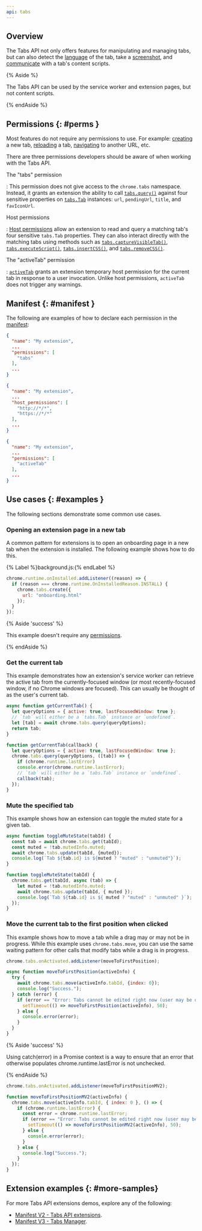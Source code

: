 ```yaml
---
api: tabs
---
```


## Overview

The Tabs API not only offers features for manipulating and managing tabs, but can also detect the
[language][tabs-detect-language] of the tab, take a [screenshot][tabs-capture], and
[communicate][tabs-message] with a tab's content scripts.

{% Aside %}

The Tabs API can be used by the service worker and extension pages, but not content scripts.

{% endAside %}

## Permissions {: #perms }

Most features do not require any permissions to use. For example: [creating][tabs-create] a new tab,
[reloading][tabs-reload] a tab, [navigating][tabs-update] to another URL, etc.

There are three permissions developers should be aware of when working with the Tabs API.

The "tabs" permission

: This permission does not give access to the `chrome.tabs` namespace. Instead, it
  grants an extension the ability to call [`tabs.query()`](#method-query) against four
  sensitive properties on [`tabs.Tab`][tab] instances: `url`, `pendingUrl`, `title`, and
  `favIconUrl`.

Host permissions

: [Host permissions][doc-match] allow an extension to read and query a matching tab's four sensitive
  `tabs.Tab` properties. They can also interact directly with the matching tabs using methods such
  as [`tabs.captureVisibleTab()`](#method-captureVisibleTab),
  [`tabs.executeScript()`](#method-executeScript), [`tabs.insertCSS()`](#method-insertCSS), and
  [`tabs.removeCSS()`](#method-removeCSS).

The "activeTab" permission

: [`activeTab`][doc-activetab] grants an extension temporary host permission for the current tab in
  response to a user invocation. Unlike host permissions, `activeTab` does not trigger any warnings.

## Manifest {: #manifest }

The following are examples of how to declare each permission in the [manifest][doc-manifest]:

<web-tabs data-unresolved>
  <web-tab title="Tabs permission">

  ```json
  {
    "name": "My extension",
    ...
    "permissions": [
      "tabs"
    ],
    ...
  }
  ```
  </web-tab>
  <web-tab title="Host Permissions">

  ```json
  {
    "name": "My extension",
    ...
    "host_permissions": [
      "http://*/*",
      "https://*/*"
    ],
    ...
  }
  ```
  </web-tab>
  <web-tab title="activeTab permission">

  ```json
  {
    "name": "My extension",
    ...
    "permissions": [
      "activeTab"
    ],
    ...
  }
  ```
  </web-tab>
</web-tabs>

## Use cases {: #examples }

The following sections demonstrate some common use cases.

### Opening an extension page in a new tab

A common pattern for extensions is to open an onboarding page in a new tab when the extension is
installed. The following example shows how to do this.

{% Label %}background.js:{% endLabel %}

```js
chrome.runtime.onInstalled.addListener((reason) => {
  if (reason === chrome.runtime.OnInstalledReason.INSTALL) {
    chrome.tabs.create({
      url: "onboarding.html"
    });
  }
});
```

{% Aside 'success' %}

This example doesn't require any [permissions][section-manifest].

{% endAside %}

### Get the current tab

This example demonstrates how an extension's service worker can retrieve the active tab from the
currently-focused window (or most recently-focused window, if no Chrome windows are focused). This
can usually be thought of as the user's current tab.

<web-tabs data-unresolved>
  <web-tab title="Manifest V3 (promise)">

  ```js
  async function getCurrentTab() {
    let queryOptions = { active: true, lastFocusedWindow: true };
    // `tab` will either be a `tabs.Tab` instance or `undefined`.
    let [tab] = await chrome.tabs.query(queryOptions);
    return tab;
  }
  ```

  </web-tab>
  <web-tab title="Manifest V2 (callback)">

  ```js
  function getCurrentTab(callback) {
    let queryOptions = { active: true, lastFocusedWindow: true };
    chrome.tabs.query(queryOptions, ([tab]) => {
      if (chrome.runtime.lastError)
      console.error(chrome.runtime.lastError);
      // `tab` will either be a `tabs.Tab` instance or `undefined`.
      callback(tab);
    });
  }
  ```

  </web-tab>
</web-tabs>


### Mute the specified tab

This example shows how an extension can toggle the muted state for a given tab.

<web-tabs data-unresolved>
  <web-tab  title="Manifest V3 (promise)">

  ```js
  async function toggleMuteState(tabId) {
    const tab = await chrome.tabs.get(tabId);
    const muted = !tab.mutedInfo.muted;
    await chrome.tabs.update(tabId, {muted});
    console.log(`Tab ${tab.id} is ${muted ? "muted" : "unmuted"}`);
  }
  ```

  </web-tab>
  <web-tab  title="Manifest V2 (callback)">

  ```js
  function toggleMuteState(tabId) {
    chrome.tabs.get(tabId, async (tab) => {
      let muted = !tab.mutedInfo.muted;
      await chrome.tabs.update(tabId, { muted });
      console.log(`Tab ${tab.id} is ${ muted ? "muted" : "unmuted" }`);
    });
  }
  ```

  </web-tab>
</web-tabs>

### Move the current tab to the first position when clicked

This example shows how to move a tab while a drag may or may not be in progress. While this example
uses `chrome.tabs.move`, you can use the same waiting pattern for other calls that modify tabs while
a drag is in progress.

<web-tabs data-unresolved>
  <web-tab  title="Manifest V3 (promise)">

  ```js
  chrome.tabs.onActivated.addListener(moveToFirstPosition);

  async function moveToFirstPosition(activeInfo) {
    try {
      await chrome.tabs.move(activeInfo.tabId, {index: 0});
      console.log("Success.");
    } catch (error) {
      if (error == "Error: Tabs cannot be edited right now (user may be dragging a tab).") {
        setTimeout(() => moveToFirstPosition(activeInfo), 50);
      } else {
        console.error(error);
      }
    }
  }
  ```

{% Aside 'success' %}

Using catch(error) in a Promise context is a way to ensure that an error that otherwise
populates chrome.runtime.lastError is not unchecked.

{% endAside %}

  </web-tab>
  <web-tab title="Manifest V2 (callback)">

  ```js
  chrome.tabs.onActivated.addListener(moveToFirstPositionMV2);

  function moveToFirstPositionMV2(activeInfo) {
    chrome.tabs.move(activeInfo.tabId, { index: 0 }, () => {
      if (chrome.runtime.lastError) {
        const error = chrome.runtime.lastError;
        if (error == "Error: Tabs cannot be edited right now (user may be dragging a tab).") {
          setTimeout(() => moveToFirstPositionMV2(activeInfo), 50);
        } else {
          console.error(error);
        }
      } else {
        console.log("Success.");
      }
    });
  }
  ```

  </web-tab>
</web-tabs>

## Extension examples {: #more-samples}

For more Tabs API extensions demos, explore any of the following:

- [Manifest V2 - Tabs API extensions][mv2-tabs-samples].
- [Manifest V3 - Tabs Manager][mv3-tabs-manager].

[doc-activetab]:/docs/extensions/mv3/manifest/activeTab/
[doc-manifest]: /docs/extensions/mv3/manifest/
[doc-match]: /docs/extensions/mv3/match_patterns/
[doc-perms]: /docs/extensions/mv3/permission_warnings/
[doc-promises]: /docs/extensions/mv3/promises/
[mv2-tabs-samples]: https://github.com/GoogleChrome/chrome-extensions-samples/tree/master/_archive/mv2/api/tabs/
[mv3-tabs-manager]: https://github.com/GoogleChrome/chrome-extensions-samples/tree/main/functional-samples/tutorial.tabs-manager
[samples-repo]: https://github.com/GoogleChrome/chrome-extensions-samples
[section-manifest]: #manifest
[tab]: #type-Tab
[tabs-capture]: #method-captureVisibleTab
[tabs-create]: #method-create
[tabs-detect-language]: #method-detectLanguage
[tabs-message]: #method-sendMessage
[tabs-reload]: #method-reload
[tabs-update]: #method-update
